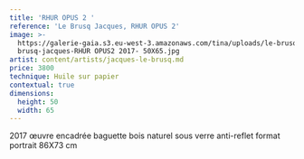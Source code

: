 ```yaml
---
title: 'RHUR OPUS 2 '
reference: 'Le Brusq Jacques, RHUR OPUS 2'
image: >-
  https://galerie-gaia.s3.eu-west-3.amazonaws.com/tina/uploads/le-brusq-jacques/galerie-gaia-le
  brusq-jacques-RHUR OPUS2 2017- 50X65.jpg
artist: content/artists/jacques-le-brusq.md
price: 3800
technique: Huile sur papier
contextual: true
dimensions:
  height: 50
  width: 65
---
```


2017 œuvre encadrée baguette bois naturel sous verre anti-reflet format portrait 86X73 cm 
